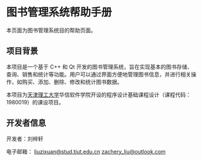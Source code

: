 # 图书管理系统帮助手册

本页面为图书管理系统目的帮助页面。

## 项目背景

本项目是一个基于 C++ 和 Qt 开发的图书管理系统，旨在实现基本的图书存储、查询、销售和统计等功能。用户可以通过界面方便地管理图书信息，并进行相关操作，如购买、添加、删除、修改和统计图书数据。

本项目为[天津理工大学](https://www.tjut.edu.cn)华信软件学院开设的程序设计基础课程设计（课程代码：1980019）的课设项目。

## 开发者信息

开发者：刘梓轩

电子邮箱：
[liuzixuan@stud.tjut.edu.cn](mailto:liuzixuan@stud.tjut.edu.cn)
[zachery_liu@outlook.com](mailto:zachery_liu@outlook.com)
